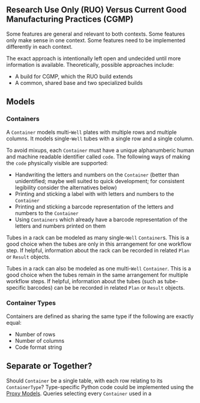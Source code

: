 ## Research Use Only (RUO) Versus Current Good Manufacturing Practices (CGMP)
Some features are general and relevant to both contexts. Some features only make sense in one context. Some features need to be implemented differently in each context.

The exact approach is intentionally left open and undecided until more information is available. Theoretically, possible approaches include:
* A build for CGMP, which the RUO build extends
* A common, shared base and two specialized builds

## Models
### Containers
A `Container` models multi-`Well` plates with multiple rows and multiple columns. It models single-`Well` tubes with a single row and a single column.

To avoid mixups, each `Container` must have a unique alphanumberic human and machine readable identifier called `code`. The following ways of making the `code` physically visible are supported:
* Handwriting the letters and numbers on the `Container` (better than unidentified; maybe well suited to quick development; for consistent legibility consider the alternatives below)
* Printing and sticking a label with with letters and numbers to the `Container`
* Printing and sticking a barcode representation of the letters and numbers to the `Container`
* Using `Containers` which already have a barcode representation of the letters and numbers printed on them

Tubes in a rack can be modeled as many single-`Well` `Container`s. This is a good choice when the tubes are only in this arrangement for one workflow step. If helpful, information about the rack can be recorded in related `Plan` or `Result` objects.

Tubes in a rack can also be modeled as one multi-`Well` `Container`. This is a good choice when the tubes remain in the same arrangement for multiple workflow steps. If helpful, information about the tubes (such as tube-specific barcodes) can be be recorded in related `Plan` or `Result` objects.

### Container Types
Containers are defined as sharing the same type if the following are exactly equal:
* Number of rows
* Number of columns
* Code format string

## Separate or Together?
Should `Container` be a single table, with each row relating to its `ContainerType`? Type-specific Python code could be implemented using the [Proxy Models](https://docs.djangoproject.com/en/5.1/topics/db/models/#proxy-models). Queries selecting every `Container` used in a 
